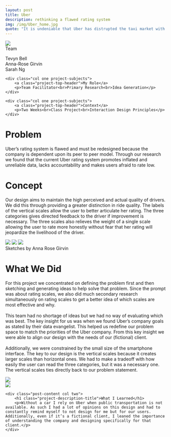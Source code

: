 ```yaml
---
layout: post
title: Uber
description: rethinking a flawed rating system
img: /img/Uber_home.jpg
quote: "It is undeniable that Uber has distrupted the taxi market with the rideshare movement."
---
```

<div class="img_row">
	<img class="col three" src="{{ site.baseurl }}/img/Uber_banner.jpg"/>
</div>

<div class="post-content">
	<div class="col one project-subjects">
		<a class="project-top-header">Team</a>
		<p>Tevyn Bell<br>Anna-Rose Girvin<br>Sarah Ng</p>
	</div>
	
	<div class="col one project-subjects">
		<a class="project-top-header">My Role</a>
		<p>Team Facilitator<br>Primary Research<br>Idea Generation</p>
	</div>
	
	<div class="col one project-subjects">
		<a class="project-top-header">Context</a>
		<p>Two Weeks<br>Class Project<br>Interaction Design Principles</p>
	</div>
</div>

<div class="post-content col three">
	<h1 class="project-description-title">Problem</h1>
	<p>Uber’s rating system is flawed and must be redesigned because the company is dependent upon its peer to peer model. Through our research we found that the current Uber rating system promotes inflated and unreliable data, lacks accountability and makes users afraid to rate low. </p>
</div>

<div class="post-content col three">
	<h1 class="project-description-title">Concept</h1>
	<p>Our design aims to maintain the high perceived and actual quality of drivers. We did this through providing a greater distinction in ride quality. The labels of the vertical scales allow the user to better articulate her rating. The three categories gives directed feedback to the driver if improvement is necessary. The three scales also relieves the weight of a single scale allowing the user to rate more honestly without fear that her rating will jeopardize the livelihood of the driver.</p>
</div>

<div class="post-content showing_design">
	<img class="col one" src="{{ site.baseurl }}/img/1Uber-01.jpg"/>
	<img class="col one" src="{{ site.baseurl }}/img/3_Uber_Sketch-01-01.jpg"/>
	<img class="col one" src="{{ site.baseurl }}/img/2_Uber_Sketch-01.jpg"/>
	<div class="col three caption">Sketches by Anna Rose Girvin</div>
</div>

<div class="col three">
	<h1 class="project-description-title">What We Did</h1>
	<p>For this project we concentrated on defining the problem first and then sketching and generating ideas to help solve that problem.  Since the prompt was about rating scales, we also did much secondary research simultaneously on rating scales to get a better idea of which scales are most effective and why.<br><br>This team had no shortage of ideas but we had no way of evaluating which was best. The key insight for us was when we found Uber’s company goals as stated by their data evangelist. This helped us redefine our problem space to match the priorities of the Uber company. From this key insight we were able to align our design with the needs of our (fictional) client.<br><br>Additionally, we were constrained by the small size of the smartphone interface. The key to our design is the vertical scales because it creates larger scales than horizontal ones. We had to make a tradeoff with how easily the user can read the three categories, but it was a necessary one. The vertical scales ties directly back to our problem statement.</p>
</div>

<div class="img_row">
	<img class="col three testing" src="{{ site.baseurl }}/img/defining-the-problem-again-3.jpg"/>
</div>

<div class="img_row welcome_message">
	<img class="col one testing" src="{{ site.baseurl }}/img/disecting-the-problem.jpg"/>

	<div class="post-content col two">
		<h1 class="project-description-title">What I Learned</h1>
		<p>Without a car I rely on Uber when public transportation is not available. As such I had a lot of opinions on this design and had to constantly remind myself to not design for me but for our users. Additionally, even if it’s a fictional client, I leaned the importance of understanding the company and designing specifically for that client.</p>
	</div>
</div>



	


